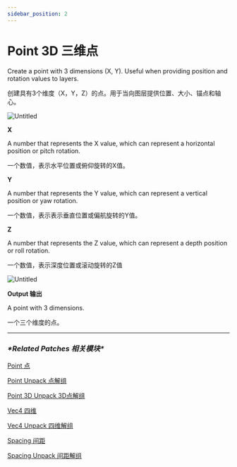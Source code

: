 ```yaml
---
sidebar_position: 2
---
```


# Point 3D 三维点

Create a point with 3 dimensions (X, Y). Useful when providing position and rotation values to layers.

创建具有3个维度（X，Y，Z）的点。用于当向图层提供位置、大小、锚点和轴心。

![Untitled](https://s3.us-west-2.amazonaws.com/secure.notion-static.com/1755432c-8a94-4524-afb9-518a2c218fe9/Untitled.png?X-Amz-Algorithm=AWS4-HMAC-SHA256&X-Amz-Content-Sha256=UNSIGNED-PAYLOAD&X-Amz-Credential=AKIAT73L2G45EIPT3X45%2F20220602%2Fus-west-2%2Fs3%2Faws4_request&X-Amz-Date=20220602T181607Z&X-Amz-Expires=86400&X-Amz-Signature=a983d498eb91f1db6d884649385f9c0cc75fc494fb9081e9531553c06d573a8f&X-Amz-SignedHeaders=host&response-content-disposition=filename%20%3D%22Untitled.png%22&x-id=GetObject)

**X**

A number that represents the X value, which can represent a horizontal position or pitch rotation.

一个数值，表示水平位置或俯仰旋转的X值。

**Y**

A number that represents the Y value, which can represent a vertical position or yaw rotation.

一个数值，表示表示垂直位置或偏航旋转的Y值。

**Z**

A number that represents the Z value, which can represent a depth position or roll rotation.

一个数值，表示深度位置或滚动旋转的Z值

![Untitled](https://s3.us-west-2.amazonaws.com/secure.notion-static.com/35c7f313-8aad-449f-93d7-49536ad160b7/Untitled.png?X-Amz-Algorithm=AWS4-HMAC-SHA256&X-Amz-Content-Sha256=UNSIGNED-PAYLOAD&X-Amz-Credential=AKIAT73L2G45EIPT3X45%2F20220602%2Fus-west-2%2Fs3%2Faws4_request&X-Amz-Date=20220602T181612Z&X-Amz-Expires=86400&X-Amz-Signature=7e2e4a9542c5ca4f7c7eebf63e9bbdb9a80e8eabafbe228fe4bed8b0e72e93e1&X-Amz-SignedHeaders=host&response-content-disposition=filename%20%3D%22Untitled.png%22&x-id=GetObject)

**Output 输出**

A point with 3 dimensions.

一个三个维度的点。

------

### ***\*Related Patches 相关模块\****

[Point 点](https://www.notion.so/Point-d0bcf4a54de44976b38131205fb968bf)

[Point Unpack 点解组](https://www.notion.so/Point-Unpack-2b4874a049d34f898bc64c27879e191e)

[Point 3D Unpack 3D点解组](https://www.notion.so/Point-3D-Unpack-3D-20f89c51a8fd4116b9f4f00a2ea3b24a)

[Vec4 四维](https://www.notion.so/Vec4-4e9adec7fabb49509840ad10622d2f5c)

[Vec4 Unpack 四维解组](https://www.notion.so/Vec4-Unpack-5410d06c670c4883bdc2a3530bb7e3f8)

[Spacing 间距](https://www.notion.so/Spacing-e13b74f113f84f099372b54a11c514d0)

[Spacing Unpack 间距解组](https://www.notion.so/Spacing-Unpack-46de92a5ca6e46efba3795a7ff3ff7f9)

